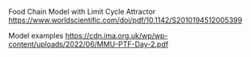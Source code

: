 Food Chain Model with Limit Cycle Attractor
https://www.worldscientific.com/doi/pdf/10.1142/S2010194512005399

Model examples
https://cdn.ima.org.uk/wp/wp-content/uploads/2022/06/MMU-PTF-Day-2.pdf
